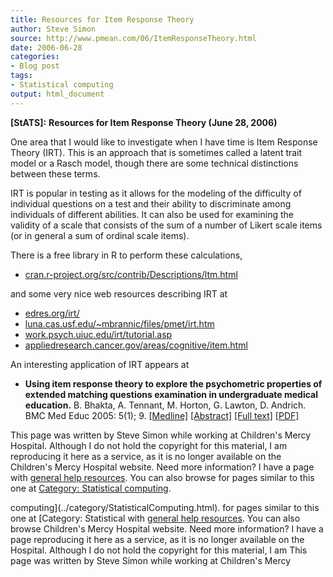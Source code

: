 ```yaml
---
title: Resources for Item Response Theory
author: Steve Simon
source: http://www.pmean.com/06/ItemResponseTheory.html
date: 2006-06-28
categories:
- Blog post
tags:
- Statistical computing
output: html_document
---
```

**[StATS]:** **Resources for Item Response Theory
(June 28, 2006)**

One area that I would like to investigate when I have time is Item
Response Theory (IRT). This is an approach that is sometimes called a
latent trait model or a Rasch model, though there are some technical
distinctions between these terms.

IRT is popular in testing as it allows for the modeling of the
difficulty of individual questions on a test and their ability to
discriminate among individuals of different abilities. It can also be
used for examining the validity of a scale that consists of the sum of a
number of Likert scale items (or in general a sum of ordinal scale
items).

There is a free library in R to perform these calculations,

-   [cran.r-project.org/src/contrib/Descriptions/ltm.html](http://cran.r-project.org/src/contrib/Descriptions/ltm.html)

and some very nice web resources describing IRT at

-   [edres.org/irt/](http://edres.org/irt/)
-   [luna.cas.usf.edu/\~mbrannic/files/pmet/irt.htm](http://luna.cas.usf.edu/~mbrannic/files/pmet/irt.htm)
-   [work.psych.uiuc.edu/irt/tutorial.asp](http://work.psych.uiuc.edu/irt/tutorial.asp)
-   [appliedresearch.cancer.gov/areas/cognitive/item.html](http://appliedresearch.cancer.gov/areas/cognitive/item.html)

An interesting application of IRT appears at

-   **Using item response theory to explore the psychometric properties
    of extended matching questions examination in undergraduate medical
    education.** B. Bhakta, A. Tennant, M. Horton, G. Lawton, D.
    Andrich. BMC Med Educ 2005: 5(1); 9.
    [\[Medline\]](http://www.ncbi.nlm.nih.gov/entrez/query.fcgi?cmd=Retrieve&db=PubMed&list_uids=15752421&dopt=Abstract)
    [\[Abstract\]](http://www.biomedcentral.com/1472-6920/5/9/abstract)
    [\[Full text\]](http://www.biomedcentral.com/1472-6920/5/9)
    [\[PDF\]](http://www.biomedcentral.com/content/pdf/1472-6920-5-9.pdf)

This page was written by Steve Simon while working at Children\'s Mercy
Hospital. Although I do not hold the copyright for this material, I am
reproducing it here as a service, as it is no longer available on the
Children\'s Mercy Hospital website. Need more information? I have a page
with [general help resources](../GeneralHelp.html). You can also browse
for pages similar to this one at [Category: Statistical
computing](../category/StatisticalComputing.html).
<!---More--->
computing](../category/StatisticalComputing.html).
for pages similar to this one at [Category: Statistical
with [general help resources](../GeneralHelp.html). You can also browse
Children\'s Mercy Hospital website. Need more information? I have a page
reproducing it here as a service, as it is no longer available on the
Hospital. Although I do not hold the copyright for this material, I am
This page was written by Steve Simon while working at Children\'s Mercy

<!---Do not use
**[StATS]:** **Resources for Item Response Theory
This page was written by Steve Simon while working at Children\'s Mercy
Hospital. Although I do not hold the copyright for this material, I am
reproducing it here as a service, as it is no longer available on the
Children\'s Mercy Hospital website. Need more information? I have a page
with [general help resources](../GeneralHelp.html). You can also browse
for pages similar to this one at [Category: Statistical
computing](../category/StatisticalComputing.html).
--->

